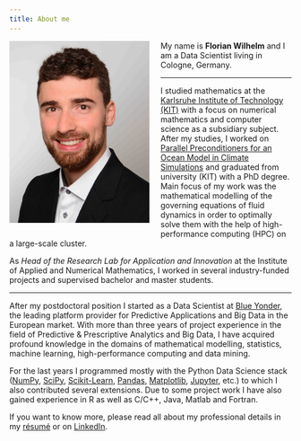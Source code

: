 ```yaml
---
title: About me
---
```

<img width="250px"
style="float: left; margin-right: 20px; margin-bottom: 20px"
src="/images/myself.jpeg"/>

My name is **Florian Wilhelm** and I am a Data Scientist living in Cologne, Germany.

----------

I studied mathematics at the [Karlsruhe Institute of Technology (KIT)](https://www.kit.edu/english/)
with a focus on numerical mathematics and computer science as a subsidiary subject.
After my studies, I worked on
[Parallel Preconditioners for an Ocean Model in Climate Simulations](http://digbib.ubka.uni-karlsruhe.de/volltexte/documents/2049536)
and graduated from university (KIT) with a PhD degree. Main focus of my work was the
mathematical modelling of the governing equations of fluid dynamics in order to optimally
solve them with the help of high-performance computing (HPC) on a large-scale cluster.

As *Head of the Research Lab for Application and Innovation* at the Institute of Applied and
Numerical Mathematics, I worked in several industry-funded projects
and supervised bachelor and master students.

----------

After my postdoctoral position I started as a Data Scientist at [Blue Yonder](http://www.blue-yonder.com/),
the leading platform provider for Predictive Applications and Big Data in the European market.
With more than three years of project experience in the field of Predictive & Prescriptive Analytics and
Big Data, I have acquired profound knowledge in the domains of mathematical modelling, statistics,
machine learning, high-performance computing and data mining.

For the last years I programmed mostly with the Python Data Science stack ([NumPy](http://www.numpy.org/),
[SciPy](http://www.scipy.org/), [Scikit-Learn](http://scikit-learn.org/),
[Pandas](http://pandas.pydata.org/), [Matplotlib](http://matplotlib.org/),
[Jupyter](http://jupyter.org/), etc.) to which I also contributed several extensions.
Due to some project work I have also gained experience in R as well as
C/C++, Java, Matlab and Fortran.

If you want to know more, please read all about my professional details in my
[résumé]({filename}/documents/Resume.pdf) or on
[LinkedIn](https://de.linkedin.com/in/florian-wilhelm-621ba834).
